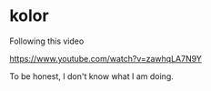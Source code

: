 # kolor

Following this video

https://www.youtube.com/watch?v=zawhqLA7N9Y

To be honest, I don't know what I am doing.
